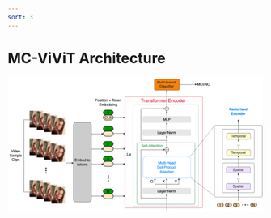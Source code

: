 ```yaml
---
sort: 3
---
```


# MC-ViViT Architecture

![MC-ViViT Architecture](ViViT-AM.png "MC-ViViT Architecture")